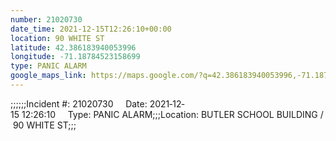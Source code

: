 ```yaml
---
number: 21020730
date_time: 2021-12-15T12:26:10+00:00
location: 90 WHITE ST
latitude: 42.386183940053996
longitude: -71.18784523158699
type: PANIC ALARM
google_maps_link: https://maps.google.com/?q=42.386183940053996,-71.18784523158699
---
```


;;;;;;Incident #: 21020730     Date: 2021‐12‐15 12:26:10     Type: PANIC ALARM;;;Location: BUTLER SCHOOL BUILDING / 90 WHITE ST;;;
